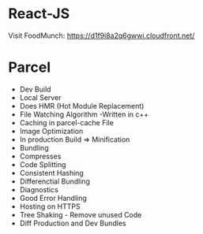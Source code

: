 # React-JS
Visit FoodMunch: https://d1f9i8a2q6gwwi.cloudfront.net/

# Parcel
- Dev Build
- Local Server
- Does HMR (Hot Module Replacement)
- File Watching Algorithm -Written in c++
- Caching in parcel-cache File
- Image Optimization
- In production Build => Minification
- Bundling 
- Compresses
- Code Splitting
- Consistent Hashing
- Differenctial Bundling
- Diagnostics
- Good Error Handling
- Hosting on HTTPS
- Tree Shaking - Remove unused Code 
- Diff Production and Dev Bundles

